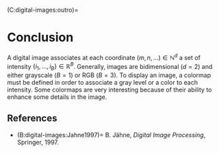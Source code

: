 (C:digital-images:outro)=
# Conclusion

A digital image associates at each coordinate $(m,\,n,\,\dots) \in \mathbb{N}^d$ a set of intensity $\{i_1,\dots,i_B\} \in \mathbb{R}^B$.
Generally, images are bidimensional ($d=2$) and either grayscale ($B=1$) or RGB ($B=3$).
To display an image, a colormap must be defined in order to associate a gray level or a color to each intensity.
Some colormaps are very interesting because of their ability to enhance some details in the image.

<!-- Train yourself with this 🎓 [quizz](https://moodle.unistra.fr/mod/quiz/view.php?id=301557) (Moodle only)! -->

<!-- Les réfs pour citer les travaux sur lesquels je me base + pour aller plus loin (donner pistes dans ccl) -->

## References

* (B:digital-images:Jahne1997)=
  B. Jähne,
  _Digital Image Processing_,
  Springer, 1997.
